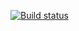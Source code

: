 [![Build status](https://ci.appveyor.com/api/projects/status/r16nvexlr2w5os4n?svg=true)](https://ci.appveyor.com/project/alexbaskakau/bddproject)

